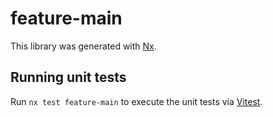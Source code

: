 # feature-main

This library was generated with [Nx](https://nx.dev).

## Running unit tests

Run `nx test feature-main` to execute the unit tests via [Vitest](https://vitest.dev/).
